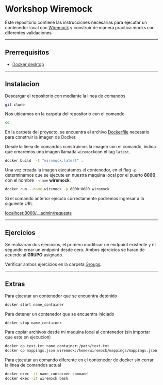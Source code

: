 # Workshop Wiremock

Este repositorio contiene las instrucciones necesarias para ejecutar un contenedor local con [Wiremock](http://wiremock.org/) y construir de manera practica mocks con diferentes validaciones.

---
## Prerrequisitos
+ [Docker desktop](https://www.docker.com/)

---
## Instalacion

Descargar el repositorio con mediante la linea de comandos 
```bash
git clone 
```

Nos ubicamos en la carpeta del repositorio con el comando
```bash
cd
```

En la carpeta del proyecto, se encuentra el archivo [Dockerfile](./Dockerfile) necesario para construir la imagen de Docker.

Desde la linea de comandos construimos la imagen con el comando, indica que crearemos una imagen llamada `wiremock`con el tag `latest`.

```bash
docker build  -t "wiremock:latest" .
```

Una vez creada la imagen ejecutamos el contenedor, en el flag `-p` determinamos que se ejecute en nuestra maquina local por el puerto **8000**, con el nombre `--name` **wiremock**.

```bash
docker run --name wiremock -p 8000:8080 wiremock
```

Si el comando anterior ejecuto correctamente podremos ingresar a la siguiente URL

[localhost:8000/__admin/requests](http://localhost:8000/__admin/requests)

---

## Ejercicios

Se realizaran dos ejercicios, el primero modificar un endpoint existente y el segundo crear un endpoint desde cero. Ambos ejercicios se haran de acuerdo al **GRUPO** asignado.

Verificar ambos ejercicios en la carpeta [Groups](./Groups).


---

## Extras

Para ejecutar un contenedor que se encuentra detenido
```bash
docker start name_container
```

Para detener un contenedor que se encuentra iniciado
```bash
docker stop name_container
```

Para copiar archivos desde mi maquina local al contenedor (sin importar que este en ejecucion) 
```bash
docker cp text.txt name_container:/path/text.txt
docker cp mappings.json wiremock:/home/wiremock/mappings/mappings.json
```
Para ejecutar un comando diferente en el contenedor de docker sin cerrar la linea de comandos actual
```bash
docker exec -it name_container command
docker exec -it wiremock bash
```
